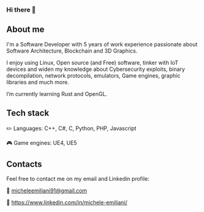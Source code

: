 ### Hi there 👋

## About me

I'm a Software Developer with 5 years of work experience passionate about Software Architecture, Blockchain and 3D Graphics.

I enjoy using Linux, Open source (and Free) software, tinker with IoT devices and widen my knowledge about Cybersecurity exploits, binary decompilation, network protocols, emulators, Game engines, graphic libraries and much more.

I’m currently learning Rust and OpenGL. 

## Tech stack

✏️ Languages: C++, C#, C, Python, PHP, Javascript

🎮 Game engines: UE4, UE5

## Contacts

Feel free to contact me on my email and Linkedin profile:

📧 micheleemiliani91@gmail.com

💼 https://www.linkedin.com/in/michele-emiliani/
